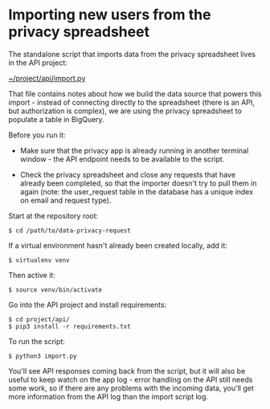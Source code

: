 # Importing new users from the privacy spreadsheet

The standalone script that imports data from the privacy spreadsheet lives in the API project:

[~/project/api/import.py]()

That file contains notes about how we build the data source that powers this import - instead of connecting directly to the spreadsheet (there is an API, but authorization is complex), we are using the privacy spreadsheet to populate a table in BigQuery.

Before you run it:

* Make sure that the privacy app is already running in another terminal window - the API endpoint needs to be available to the script.

* Check the privacy spreadsheet and close any requests that have already been completed, so that the importer doesn't try to pull them in again (note: the user_request table in the database has a unique index on email and request type).

Start at the repository root:
```
$ cd /path/to/data-privacy-request
```
If a virtual environment hasn't already been created locally, add it:
```
$ virtualenv venv
```
Then active it:
```
$ source venv/bin/activate
```
Go into the API project and install requirements:
```
$ cd project/api/
$ pip3 install -r requirements.txt
```
To run the script:
```
$ python3 import.py
```
You'll see API responses coming back from the script, but it will also be useful to keep watch on the app log - error handling on the API still needs some work, so if there are any problems with the incoming data, you'll get more information from the API log than the import script log.
